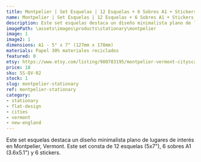 ```yaml
---
title: Montpelier | Set Esquelas | 12 Esquelas + 6 Sobres A1 + Stickers
name: Montpelier | Set Esquelas | 12 Esquelas + 6 Sobres A1 + Stickers
description: Este set esquelas destaca un diseño minimalista plano de lugares de interés en Montpelier, Vermont. Este set consta de 12 esquelas (5x7"), 6 sobres A1 (3.6x5.1") y 6 stickers.
imagePath: \assets\images\products\stationary\montpelier
image: 1
image2: 1
dimensions: A1 - 5" x 7" (127mm x 178mm)
materials: Papel 30% materiales reciclados
featured: 0
etsy: https://www.etsy.com/listing/980783195/montpelier-vermont-cityscape-stationary
price: 18
sku: SS-QV-02
stock: 1
slug: montpelier-stationary
ref: montpelier-stationary
category:
- stationary
- flat-design
- cities
- vermont
- new-england
---
```

Este set esquelas destaca un diseño minimalista plano de lugares de interés en Montpelier, Vermont. Este set consta de 12 esquelas (5x7"), 6 sobres A1 (3.6x5.1") y 6 stickers.
